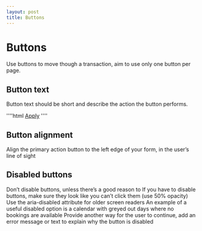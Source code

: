 ```yaml
---
layout: post
title: Buttons
---
```

# Buttons
Use buttons to move though a transaction, aim to use only one button per page.

## Button text

Button text should be short and describe the action the button performs.

''''html
<a class="btn btn-primary" href="#" target="_self">Apply</a>
''''

## Button alignment

Align the primary action button to the left edge of your form, in the user’s line of sight

## Disabled buttons

Don’t disable buttons, unless there’s a good reason to
If you have to disable buttons, make sure they look like you can’t click them (use 50% opacity)
Use the aria-disabled attribute for older screen readers
An example of a useful disabled option is a calendar with greyed out days where no bookings are available
Provide another way for the user to continue, add an error message or text to explain why the button is disabled
